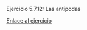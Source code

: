 Ejercicio 5.7.12: Las antípodas

<a href="https://davidgoen.github.io/X-Nav-5.7.12-Antipodas/
">Enlace al ejercicio</a>
